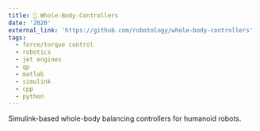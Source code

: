 ```yaml
---
title: 🔨 Whole-Body-Controllers
date: '2020'
external_link: 'https://github.com/robotology/whole-body-controllers' 
tags:
  - force/torque control
  - robotics
  - jet engines
  - qp
  - matlab
  - simulink
  - cpp
  - python
---
```


Simulink-based whole-body balancing controllers for humanoid robots.

<!--more-->

